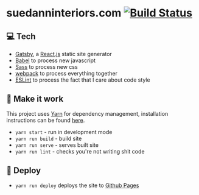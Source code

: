 # suedanninteriors.com [![Build Status](https://travis-ci.org/pouretrebelle/suedanninteriors.com.svg?branch=master)](https://travis-ci.org/pouretrebelle/suedanninteriors.com)

## :computer: Tech

- [Gatsby](https://github.com/gatsbyjs/gatsby), a [React.js](https://facebook.github.io/react/) static site generator
- [Babel](https://babeljs.io/) to process new javascript
- [Sass](http://sass-lang.com/) to process new css
- [webpack](https://webpack.github.io/) to process everything together
- [ESLint](https://github.com/eslint/eslint) to process the fact that I care about code style

## :raised_hands: Make it work

This project uses [Yarn](https://github.com/yarnpkg/yarn) for dependency management, installation instructions can be found [here](https://yarnpkg.com/en/docs/install).

- `yarn start` - run in development mode
- `yarn run build` - build site
- `yarn run serve` - serves built site
- `yarn run lint` - checks you're not writing shit code

## :rocket: Deploy

- `yarn run deploy` deploys the site to [Github Pages](https://pouretrebelle.github.io/suedanninteriors.com)
